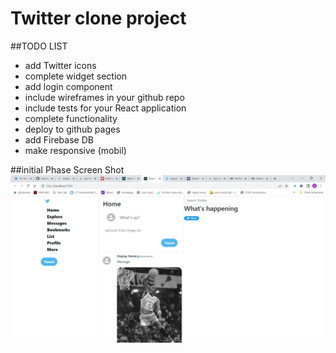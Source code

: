 # Twitter clone project

##TODO LIST

- add Twitter icons
- complete widget section
- add login component
- include wireframes in your github repo
- include tests for your React application
- complete functionality
- deploy to github pages
- add Firebase DB
- make responsive (mobil)

##initial Phase Screen Shot
![alt text](Initial-phase-screenshot.jpg)
